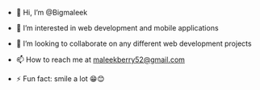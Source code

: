- 👋 Hi, I’m @Bigmaleek
- 👀 I’m interested in web development and mobile applications 
- 💞️ I’m looking to collaborate on any different web development projects
- 📫 How to reach me at maleekberry52@gmail.com
  
- ⚡ Fun fact: smile a lot 😁😊

<!---
Bigmaleek/Bigmaleek is a ✨ special ✨ repository because its `README.md` (this file) appears on your GitHub profile.
You can click the Preview link to take a look at your changes.
--->
